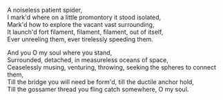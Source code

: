 A noiseless patient spider,  
I mark'd where on a little promontory it stood isolated,  
Mark'd how to explore the vacant vast surrounding,  
It launch'd fort filament, filament, filament, out of itself,  
Ever unreeling them, ever tirelessly speeding them.  

And you O my soul where you stand,  
Surrounded, detached, in measureless oceans of space,  
Ceaselessly musing, venturing, throwing, seeking the spheres to connect them,  
Till the bridge you will need be form'd, till the ductile anchor hold,  
Till the gossamer thread you fling catch somewhere, O my soul.  
